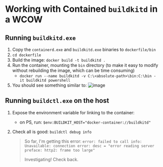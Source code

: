 # Working with Contained `buildkitd` in a WCOW

## Running `buildkitd.exe`

1. Copy the `containerd.exe` and `buildkitd.exe` binaries to `dockerfile/bin`
1. `cd dockerfile`
1. Build the image: `docker build -t buildkitd .`
1. Run the container, mounting the `bin` directory 
    (to make it easy to modify without rebuilding the image, which can be time consuming)
    - `docker run --name buildkitd -v C:\<absolute-path>\bin:C:\bin -it buildkitd powershell`
1. You should see something similar to:
    ![image](https://github.com/profnandaa/buildkit-on-windows/assets/261265/435d28c2-9883-4a5d-981b-2d093b39fe44)

## Running `buildctl.exe` on the host

1. Expose the environment variable for linking to the container:
    - on PS, run: `$env:BUILDKIT_HOST="docker-container://buildkitd"`
1. Check all is good: `buildctl debug info`

    > So far, I'm getting this error: `error: failed to call info: Unavailable: connection error: desc = "error reading server preface: http2: frame too large"`
    >
    > Investigating! Check back.
